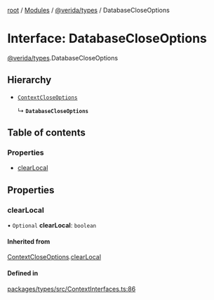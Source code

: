 [root](../README.md) / [Modules](../modules.md) / [@verida/types](../modules/verida_types.md) / DatabaseCloseOptions

# Interface: DatabaseCloseOptions

[@verida/types](../modules/verida_types.md).DatabaseCloseOptions

## Hierarchy

- [`ContextCloseOptions`](verida_types.ContextCloseOptions.md)

  ↳ **`DatabaseCloseOptions`**

## Table of contents

### Properties

- [clearLocal](verida_types.DatabaseCloseOptions.md#clearlocal)

## Properties

### clearLocal

• `Optional` **clearLocal**: `boolean`

#### Inherited from

[ContextCloseOptions](verida_types.ContextCloseOptions.md).[clearLocal](verida_types.ContextCloseOptions.md#clearlocal)

#### Defined in

[packages/types/src/ContextInterfaces.ts:86](https://github.com/verida/verida-js/blob/5040472/packages/types/src/ContextInterfaces.ts#L86)
